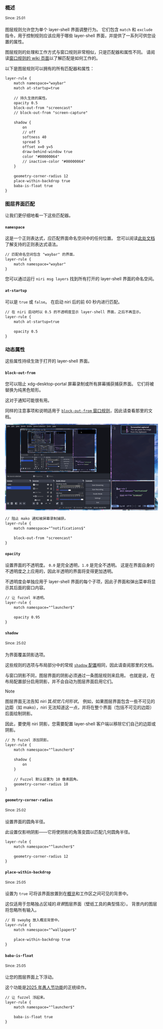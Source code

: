 ### 概述

<sup>Since: 25.01</sup>

图层规则允许您为单个 layer-shell 界面调整行为。
它们包含 `match` 和 `exclude` 指令，用于控制规则应该应用于哪些 layer-shell 界面，并提供了一系列可供您设置的属性。

图层规则的处理和工作方式与窗口规则非常相似，只是匹配器和属性不同。
请阅读[窗口规则的 wiki 页面](./Configuration:-Window-Rules.md)以了解匹配是如何工作的。

以下是图层规则可以拥有的所有匹配器和属性：

```kdl
layer-rule {
    match namespace="waybar"
    match at-startup=true

    // 持久生效的属性。
    opacity 0.5
    block-out-from "screencast"
    // block-out-from "screen-capture"

    shadow {
        on
        // off
        softness 40
        spread 5
        offset x=0 y=5
        draw-behind-window true
        color "#00000064"
        // inactive-color "#00000064"
    }

    geometry-corner-radius 12
    place-within-backdrop true
    baba-is-float true
}
```

### 图层界面匹配

让我们更仔细地看一下这些匹配器。

#### `namespace`

这是一个正则表达式，应匹配界面命名空间中的任何位置。
您可以阅读[此处文档](https://docs.rs/regex/latest/regex/#syntax)了解支持的正则表达式语法。

```kdl
// 匹配命名空间包含 "waybar" 的界面，
layer-rule {
    match namespace="waybar"
}
```

您可以通过运行 `niri msg layers` 找到所有打开的 layer-shell 界面的命名空间。

#### `at-startup`

可以是 `true` 或 `false`。
在启动 niri 后的前 60 秒内进行匹配。

```kdl
// 在 niri 启动时以 0.5 的不透明度显示 layer-shell 界面，之后不再显示。
layer-rule {
    match at-startup=true

    opacity 0.5
}
```

### 动态属性

这些属性持续生效于打开的 layer-shell 界面。

#### `block-out-from`

您可以阻止 xdg-desktop-portal 屏幕录制或所有屏幕捕获捕获界面。
它们将被替换为纯黑色矩形。

这对于通知可能很有用。

同样的注意事项和说明适用于 [`block-out-from` 窗口规则](./Configuration:-Window-Rules.md#block-out-from)，因此请查看那里的文档。

![截图显示一个通知在正常情况下可见，但在 OBS 中被屏蔽。](./img/layer-block-out-from-screencast.png)

```kdl
// 阻止 mako 通知被屏幕录制捕获。
layer-rule {
    match namespace="^notifications$"

    block-out-from "screencast"
}
```

#### `opacity`

设置界面的不透明度。
`0.0` 是完全透明，`1.0` 是完全不透明。
这是在界面自身的不透明度之上应用的，因此半透明的界面将变得更加透明。

不透明度会单独应用于 layer-shell 界面的每个子项，因此子界面和弹出菜单将显示其后面的窗口内容。

```kdl
// 让 fuzzel 半透明。
layer-rule {
    match namespace="^launcher$"

    opacity 0.95
}
```

#### `shadow`

<sup>Since: 25.02</sup>

为界面覆盖阴影选项。

这些规则的选项与布局部分中的常规 [`shadow` 配置](./Configuration:-Layout.md#shadow)相同，因此请查阅那里的文档。

与窗口阴影不同，图层界面的阴影必须通过一条图层规则来启用。
也就是说，在布局配置部分启用阴影，并不会自动为图层界面启用它们。

> [!NOTE]
> 图层界面无法告知 niri 其*视觉几何形状*。
> 例如，如果图层界面包含一些不可见的边距（如 mako），niri 无法知道这一点，并将在整个界面（包括不可见的边距）后面绘制阴影。
>
> 因此，要使用 niri 阴影，您需要配置 layer-shell 客户端以移除它们自己的边距或阴影。

```kdl
// 为 fuzzel 添加阴影。
layer-rule {
    match namespace="^launcher$"

    shadow {
        on
    }

    // Fuzzel 默认设置为 10 像素圆角。
    geometry-corner-radius 10
}
```

#### `geometry-corner-radius`

<sup>Since: 25.02</sup>

设置界面的圆角半径。

此设置仅影响阴影——它将使阴影的角落变圆以匹配几何圆角半径。

```kdl
layer-rule {
    match namespace="^launcher$"

    geometry-corner-radius 12
}
```

#### `place-within-backdrop`

<sup>Since: 25.05</sup>

设置为 `true` 可将该界面放置到在[概览](./Overview.md)和工作区之间可见的背景中。

这仅适用于忽略独占区域的*背景*图层界面（壁纸工具的典型情况）。
背景内的图层将忽略所有输入。

```kdl
// 将 swaybg 放入概览背景中。
layer-rule {
    match namespace="^wallpaper$"

    place-within-backdrop true
}
```

#### `baba-is-float`

<sup>Since: 25.05</sup>

让您的图层界面上下浮动。

这个功能是[2025 年愚人节功能](./Configuration:-Window-Rules.md#baba-is-float)的正统续作。

```kdl
// 让 fuzzel 浮起来。
layer-rule {
    match namespace="^launcher$"

    baba-is-float true
}
```
